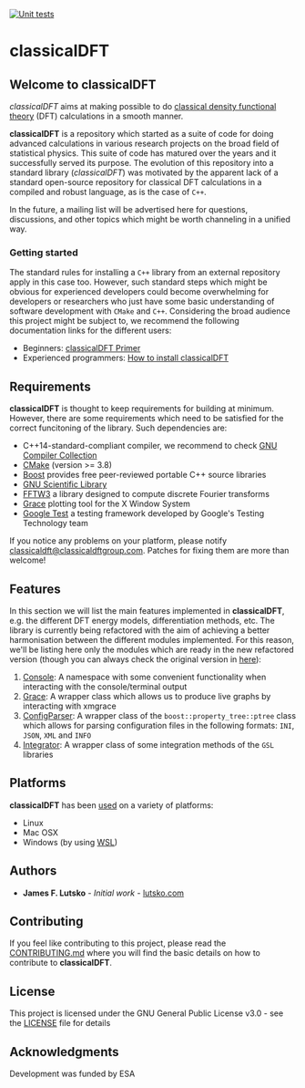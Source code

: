 [![Unit tests](https://github.com/jimlutsko/classicalDFT/workflows/Unit%20tests/badge.svg)](https://github.com/jimlutsko/classicalDFT/actions?query=workflow%3A%22Unit%20tests%22)

# classicalDFT

## Welcome to classicalDFT

*classicalDFT* aims at making possible to do [classical density functional theory](https://en.wikipedia.org/wiki/Density_functional_theory#Classical_Density_Functional_Theory) (DFT) calculations in a smooth manner.

**classicalDFT** is a repository which started as a suite of code for doing advanced calculations in various research projects on the broad field of statistical physics. This suite of code has matured over the years and it successfully served its purpose. The evolution of this repository into a standard library (*classicalDFT*) was motivated by the apparent lack of a standard open-source repository for classical DFT calculations in a compiled and robust language, as is the case of `C++`.

In the future, a mailing list will be advertised here for questions, discussions, and other topics which might be worth channeling in a unified way.

### Getting started

The standard rules for installing a `C++` library from an external repository apply in this case too. However, such standard steps which might be obvious for experienced developers could become overwhelming for developers or researchers who just have some basic understanding of software development with `CMake` and `C++`. Considering the broad audience this project might be subject to, we recommend the following documentation links for the different users:

* Beginners: [classicalDFT Primer](README.md)
* Experienced programmers: [How to install classicalDFT](documentation/installation/README.md)

## Requirements

**classicalDFT** is thought to keep requirements for building at minimum. However, there are some requirements which 
need to be satisfied for the correct funcitoning of the library. Such dependencies are:

* C++14-standard-compliant compiler, we recommend to check [GNU Compiler Collection](https://gcc.gnu.org/) 
* [CMake](https://cmake.org/download/) (version >= 3.8)
* [Boost](https://www.boost.org/) provides free peer-reviewed portable C++ source libraries
* [GNU Scientific Library](https://www.gnu.org/software/gsl/)
* [FFTW3](http://www.fftw.org/) a library designed to compute discrete Fourier transforms
* [Grace](http://plasma-gate.weizmann.ac.il/Grace/) plotting tool for the X Window System
* [Google Test](https://github.com/google/googletest) a testing framework developed by Google's Testing Technology team

If you notice any problems on your platform, please notify [classicaldft@classicaldftgroup.com](). Patches for fixing them are more than welcome!

## Features

In this section we will list the main features implemented in **classicalDFT**, e.g. the different DFT energy models, differentiation methods, etc. The library is currently being refactored with the aim of achieving a better harmonisation between the different modules implemented. For this reason, we'll be listing here only the modules which are ready in the new refactored version (though you can always check the original version in [here](legacy_lib/)):

1. [Console](dft_lib/examples/console/README.md): A namespace with some convenient functionality when interacting with the console/terminal output
2. [Grace](dft_lib/examples/graphs/README.md): A wrapper class which allows us to produce live graphs by interacting with xmgrace
3. [ConfigParser](dft_lib/examples/config_parser/README.md): A wrapper class of the `boost::property_tree::ptree` class which allows for parsing configuration files in the following formats: `INI`, `JSON`, `XML` and `INFO`  
4. [Integrator](dft_lib/examples/numerics/integration/README.md): A wrapper class of some integration methods of the `GSL` libraries 

## Platforms

**classicalDFT** has been [used](dft_lib/docs/setup-env.md) on a variety of platforms:

- Linux
- Mac OSX
- Windows (by using [WSL](https://en.wikipedia.org/wiki/Windows_Subsystem_for_Linux))

## Authors

* **James F. Lutsko** - *Initial work* - [lutsko.com](http://lutsko.com)

## Contributing

If you feel like contributing to this project, please read the [CONTRIBUTING.md](CONTRIBUTING.md) where you will find the basic details on how to contribute to **classicalDFT**.

## License

This project is licensed under the GNU General Public License v3.0 - see the [LICENSE](LICENSE) file for details

## Acknowledgments

Development was funded by ESA